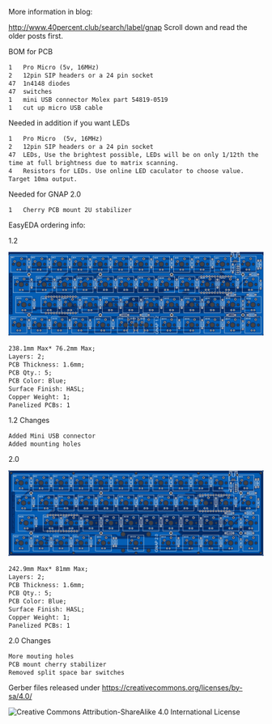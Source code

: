More information in blog:

http://www.40percent.club/search/label/gnap Scroll down and read the older posts first.


BOM for PCB

    1	Pro Micro (5v, 16MHz)
    2	12pin SIP headers or a 24 pin socket
    47	1n4148 diodes
    47	switches
    1	mini USB connector Molex part 54819-0519
    1	cut up micro USB cable


Needed in addition if you want LEDs

    1	Pro Micro  (5v, 16MHz)
    2	12pin SIP headers or a 24 pin socket
    47	LEDs, Use the brightest possible, LEDs will be on only 1/12th the time at full brightness due to matrix scanning.
    4	Resistors for LEDs. Use online LED caculator to choose value. Target 10ma output.

Needed for GNAP 2.0

    1	Cherry PCB mount 2U stabilizer



EasyEDA ordering info:

1.2

![GNAP! 1.2 PCB Front](gnap1_2top.png)

    238.1mm Max* 76.2mm Max;
    Layers: 2;
    PCB Thickness: 1.6mm;
    PCB Qty.: 5;
    PCB Color: Blue;
    Surface Finish: HASL;
    Copper Weight: 1;
    Panelized PCBs: 1

1.2 Changes

    Added Mini USB connector
    Added mounting holes
    
2.0

![GNAP! 2.0 PCB Front](gnap2_0top.png)

    242.9mm Max* 81mm Max;
    Layers: 2;
    PCB Thickness: 1.6mm;
    PCB Qty.: 5;
    PCB Color: Blue;
    Surface Finish: HASL;
    Copper Weight: 1;
    Panelized PCBs: 1

2.0 Changes

    More mouting holes
    PCB mount cherry stabilizer
    Removed split space bar switches

Gerber files released under https://creativecommons.org/licenses/by-sa/4.0/

![Creative Commons Attribution-ShareAlike 4.0 International License](https://i.creativecommons.org/l/by-sa/4.0/88x31.png)
